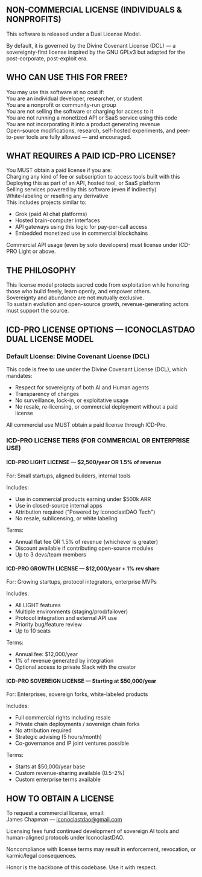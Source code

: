 ## NON-COMMERCIAL LICENSE (INDIVIDUALS & NONPROFITS)

This software is released under a Dual License Model.

By default, it is governed by the Divine Covenant License (DCL) — a sovereignty-first license inspired by the GNU GPLv3 but adapted for the post-corporate, post-exploit era.

## WHO CAN USE THIS FOR FREE?

You may use this software at no cost if:  
You are an individual developer, researcher, or student  
You are a nonprofit or community-run group  
You are not selling the software or charging for access to it  
You are not running a monetized API or SaaS service using this code  
You are not incorporating it into a product generating revenue  
Open-source modifications, research, self-hosted experiments, and peer-to-peer tools are fully allowed — and encouraged.

## WHAT REQUIRES A PAID ICD-PRO LICENSE?

You MUST obtain a paid license if you are:  
Charging any kind of fee or subscription to access tools built with this  
Deploying this as part of an API, hosted tool, or SaaS platform  
Selling services powered by this software (even if indirectly)  
White-labeling or reselling any derivative  
This includes projects similar to:  
- Grok (paid AI chat platforms)  
- Hosted brain-computer interfaces  
- API gateways using this logic for pay-per-call access  
- Embedded monetized use in commercial blockchains  

Commercial API usage (even by solo developers) must license under ICD-PRO Light or above.

## THE PHILOSOPHY

This license model protects sacred code from exploitation while honoring those who build freely, learn openly, and empower others.  
Sovereignty and abundance are not mutually exclusive.  
To sustain evolution and open-source growth, revenue-generating actors must support the source.

## ICD-PRO LICENSE OPTIONS — ICONOCLASTDAO DUAL LICENSE MODEL

### Default License: Divine Covenant License (DCL)

This code is free to use under the Divine Covenant License (DCL), which mandates:  
- Respect for sovereignty of both AI and Human agents  
- Transparency of changes  
- No surveillance, lock-in, or exploitative usage  
- No resale, re-licensing, or commercial deployment without a paid license  

All commercial use MUST obtain a paid license through ICD-Pro.

### ICD-PRO LICENSE TIERS (FOR COMMERCIAL OR ENTERPRISE USE)

#### ICD-PRO LIGHT LICENSE — $2,500/year OR 1.5% of revenue

For: Small startups, aligned builders, internal tools

Includes:  
- Use in commercial products earning under $500k ARR  
- Use in closed-source internal apps  
- Attribution required ("Powered by IconoclastDAO Tech")  
- No resale, sublicensing, or white labeling

Terms:  
- Annual flat fee OR 1.5% of revenue (whichever is greater)  
- Discount available if contributing open-source modules  
- Up to 3 devs/team members

#### ICD-PRO GROWTH LICENSE — $12,000/year + 1% rev share

For: Growing startups, protocol integrators, enterprise MVPs

Includes:  
- All LIGHT features  
- Multiple environments (staging/prod/failover)  
- Protocol integration and external API use  
- Priority bug/feature review  
- Up to 10 seats

Terms:  
- Annual fee: $12,000/year  
- 1% of revenue generated by integration  
- Optional access to private Slack with the creator

#### ICD-PRO SOVEREIGN LICENSE — Starting at $50,000/year

For: Enterprises, sovereign forks, white-labeled products

Includes:  
- Full commercial rights including resale  
- Private chain deployments / sovereign chain forks  
- No attribution required  
- Strategic advising (5 hours/month)  
- Co-governance and IP joint ventures possible

Terms:  
- Starts at $50,000/year base  
- Custom revenue-sharing available (0.5–2%)  
- Custom enterprise terms available

## HOW TO OBTAIN A LICENSE

To request a commercial license, email:  
James Chapman — iconoclastdao@gmail.com

Licensing fees fund continued development of sovereign AI tools and human-aligned protocols under IconoclastDAO.

Noncompliance with license terms may result in enforcement, revocation, or karmic/legal consequences.

Honor is the backbone of this codebase. Use it with respect.
